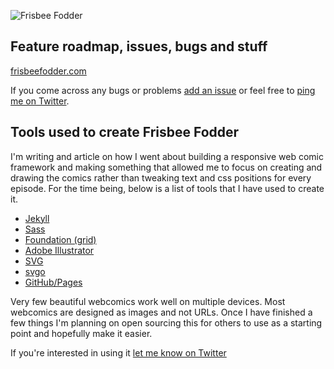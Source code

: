 ![Frisbee Fodder](http://frisbeefodder.com/images/frisbeefodder-logo.png "Frisbee Fodder")

## Feature roadmap, issues, bugs and stuff

[frisbeefodder.com](http://frisbeefodder.com)

If you come across any bugs or problems [add an issue](https://github.com/benbrignell/frisbeefodder-issues/issues) or feel free to [ping me on Twitter](http://twitter.com/benbrignell).

## Tools used to create Frisbee Fodder
I'm writing and article on how I went about building a responsive web comic framework and making something that allowed me to focus on creating and drawing the comics rather than tweaking text and css positions for every episode. For the time being, below is a list of tools that I have used to create it.

* [Jekyll](http://http://jekyllrb.com/)
* [Sass](http://sass-lang.com/)
* [Foundation (grid)](http://foundation.zurb.com/grid.html)
* [Adobe Illustrator](http://www.adobe.com/uk/products/illustrator.html)
* [SVG](http://en.wikipedia.org/wiki/Scalable_Vector_Graphics)
* [svgo](https://github.com/svg/svgo)
* [GitHub/Pages](https://pages.github.com/)

Very few beautiful webcomics work well on multiple devices. Most webcomics are designed as images and not URLs. Once I have finished a few things I'm planning on open sourcing this for others to use as a starting point and hopefully make it easier.

If you're interested in using it [let me know on Twitter](http://twitter.com/benbrignell)
